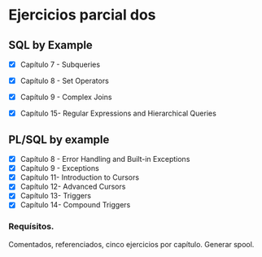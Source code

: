 ﻿# Ejercicios parcial dos
## SQL by Example

- [x] Capítulo 7 - Subqueries
- [x] Capítulo 8 - Set Operators
- [x] Capítulo 9 - Complex Joins
- [x] Capítulo 15- Regular Expressions and Hierarchical Queries


## PL/SQL by example

- [x] Capítulo 8 - Error Handling and Built-in Exceptions
- [x] Capítulo 9 - Exceptions
- [x] Capítulo 11- Introduction to Cursors
- [x] Capítulo 12- Advanced Cursors
- [x] Capítulo 13- Triggers
- [x] Capítulo 14- Compound Triggers

### Requísitos.
Comentados, referenciados, cinco ejercicios por capítulo.
Generar spool. 
